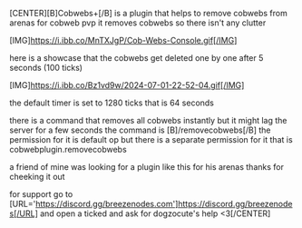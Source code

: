 [CENTER][B]Cobwebs+[/B] is a plugin that helps to remove cobwebs from arenas for cobweb pvp it removes cobwebs so there isn't any clutter

[IMG]https://i.ibb.co/MnTXJgP/Cob-Webs-Console.gif[/IMG]

here is a showcase that the cobwebs get deleted one by one after 5 seconds (100 ticks)

[IMG]https://i.ibb.co/Bz1vd9w/2024-07-01-22-52-04.gif[/IMG]       

the default timer is set to 1280 ticks that is 64 seconds

there is a command that removes all cobwebs instantly but it might lag the server for a few seconds the command is [B]/removecobwebs[/B]
the permission for it is default op but there is a separate permission for it
that is cobwebplugin.removecobwebs

a friend of mine was looking for a plugin like this for his arenas
thanks for cheeking it out

for support go to [URL='https://discord.gg/breezenodes.com']https://discord.gg/breezenodes[/URL] and open a ticked and ask for dogzocute's help <3[/CENTER]
